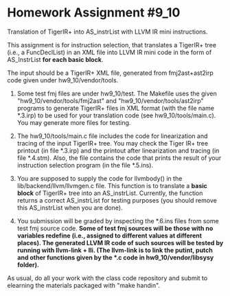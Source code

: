 # Homework Assignment #9_10

Translation of TigerIR+ into AS_instrList with LLVM IR mini instructions.

This assignment is for instruction selection, that translates a TigerIR+ tree (i.e., a FuncDeclList) in an XML file into LLVM IR mini code in the form of AS_InstrList **for each basic block**.

The input should be a TigerIR+ XML file, generated from fmj2ast+ast2irp code given under hw9_10/vendor/tools.

1) Some test fmj files are under hw9_10/test. The Makefile uses the given "hw9_10/vendor/tools/fmj2ast" and "hw9_10/vendor/tools/ast2irp" programs to generate TigerIR+ files in XML format (with the file name *.3.irp) to be used for your translation code (see hw9_10/tools/main.c). You may generate more files for testing.

2) The hw9_10/tools/main.c file includes the code for linearization and tracing of the input TigerIR+ tree. You may check the Tiger IR+ tree printout (in file \*.3.irp) and the printout after linearization and tracing (in file \*.4.stm). Also, the file contains the code that prints the result of your instruction selection program (in the file \*.5.ins).

3) You are supposed to supply the code for llvmbody() in the lib/backend/llvm/llvmgen.c file. This function is to translate a **basic block** of TigerIR+ tree into an AS_instrList. Currently, the function returns a correct AS_instrList for testing purposes (you should remove this AS_instrList when you are done).

4) You submission will be graded by inspecting the \*.6.ins files from some test fmj source code. **Some of test fmj sources will be those with no variables redefine (i.e., assigned to different values at different places). The generated LLVM IR code of such sources will be tested by running with llvm-link + lli. (The llvm-link is to link the putint, putch and other functions given by the \*.c code in hw9_10/vendor/libsysy folder).**

As usual, do all your work with the class code repository and submit to elearning the materials packaged with "make handin".